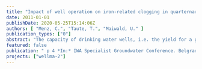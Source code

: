 ```yaml
---
title: "Impact of well operation on iron-related clogging in quarternary aquifers in Berlin, Germany"
date: 2011-01-01
publishDate: 2020-05-25T15:14:06Z
authors: [ "Menz, C.", "Taute, T.", "Maiwald, U." ]
publication_types: ["0"]
abstract: "The capacity of drinking water wells, i.e. the yield for a given drawdown, is often decreasing after a certain time of operation. This effect is called well ageing and is due to different processes related to the geology and hydrochemistry at any given well site and to the construction and operation of these wells. The Hydrogeology workgroup and partners investigate wells in Berlin and France in terms of their ageing behaviour with the aim to determine suitable measures helping to slow down well ageing processes and optimise strategies for well operation and maintenance. A precondition for well clogging by iron incrustations is the mixing of different groundwaters with incompatible chemical properties in the well and/or within aquifer and is induced by combined hydrochemical and microbiological processes. The assessment of (i) formation of reduced/oxidized groundwater layering in the aquifer, (ii) localization of mixing zones and (iii) mixing ratios within the well was done by field and laboratory studies. The research reveals that redox condition in the well and the surrounding aquifer are subject to short to long-termed variations. These variations are caused by operation intervals of the wells and by seasonal effects. The results permit a characterization of oxygen enrichment and transport dependent on well operation, location and design and further on an input-output balancing and a modeling of incrustation rates."
featured: false
publication: " p 4 *In:* IWA Specialist Groundwater Conference. Belgrade. 08-10 September 2011"
projects: ["wellma-2"]
---
```


